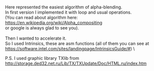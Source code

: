 Here represented the easiest algorithm of alpha-blending. \
In first version I implemented it with loop and usual operations.\
(You can read about algorithm here: https://en.wikipedia.org/wiki/Alpha_compositing \
or google is always glad to see you).\
\
Then I wanted to accelerate it. \
So I used Intrinsics, these are asm functions (all of them you can see at \
https://software.intel.com/sites/landingpage/IntrinsicsGuide/#) \

P.S. I used graphic library TXlib from http://storage.ded32.net.ru/Lib/TX/TXUpdate/Doc/HTML.ru/index.htm
